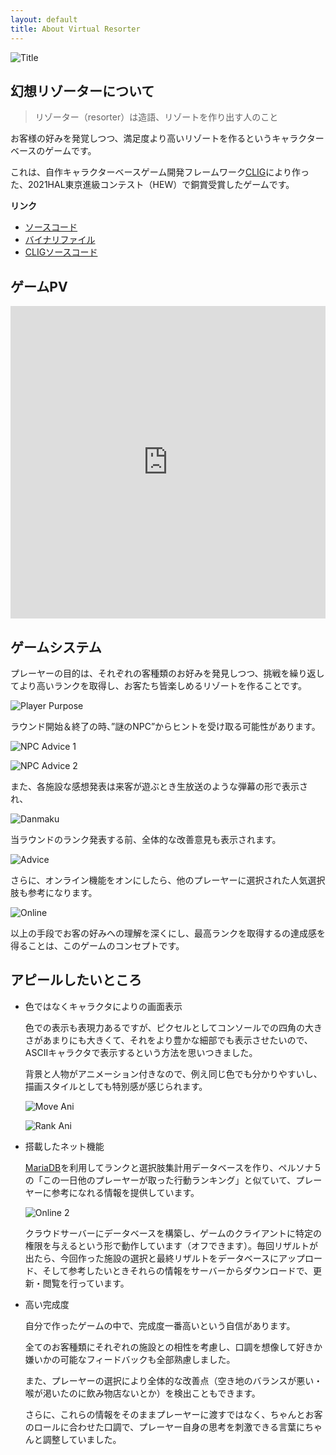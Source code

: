 ```yaml
---
layout: default
title: About Virtual Resorter
---
```


![Title](../../assets/resort_title.png)

## 幻想リゾーターについて

>リゾーター（resorter）は造語、リゾートを作り出す人のこと

お客様の好みを発覚しつつ、満足度より高いリゾートを作るというキャラクターベースのゲームです。

これは、自作キャラクターベースゲーム開発フレームワーク[CLIG](https://github.com/HIBICUS-CAI/CLIG)により作った、2021HAL東京進級コンテスト（HEW）で銅賞受賞したゲームです。

**リンク**

- [ソースコード](https://github.com/HIBICUS-CAI/HEW_GAME)
- [バイナリファイル](https://github.com/HIBICUS-CAI/HEW_GAME/releases/tag/v1.1.2)
- [CLIGソースコード](https://github.com/HIBICUS-CAI/CLIG)

## ゲームPV

<iframe width="100%" height="500" src="https://www.youtube.com/embed/_W7PwgBUOoA" title="YouTube video player" frameborder="0" allow="accelerometer; autoplay; clipboard-write; encrypted-media; gyroscope; picture-in-picture" allowfullscreen></iframe>

## ゲームシステム

プレーヤーの目的は、それぞれの客種類のお好みを発見しつつ、挑戦を繰り返してより高いランクを取得し、お客たち皆楽しめるリゾートを作ることです。

![Player Purpose](../../assets/resort_purpose.jpg)

ラウンド開始＆終了の時、”謎のNPC”からヒントを受け取る可能性があります。

![NPC Advice 1](../../assets/resort_npc_1.jpg)

![NPC Advice 2](../../assets/resort_npc_2.jpg)

また、各施設な感想発表は来客が遊ぶとき生放送のような弾幕の形で表示され、

![Danmaku](../../assets/resort_danmaku.jpg)

当ラウンドのランク発表する前、全体的な改善意見も表示されます。

![Advice](../../assets/resort_feedback.jpg)

さらに、オンライン機能をオンにしたら、他のプレーヤーに選択された人気選択肢も参考になります。

![Online](../../assets/resort_online.jpg)

以上の手段でお客の好みへの理解を深くにし、最高ランクを取得するの達成感を得ることは、このゲームのコンセプトです。

## アピールしたいところ

- 色ではなくキャラクタによりの画面表示

    色での表示も表現力あるですが、ピクセルとしてコンソールでの四角の大きさがあまりにも大きくて、それをより豊かな細部でも表示させたいので、ASCIIキャラクタで表示するという方法を思いつきました。

    背景と人物がアニメーション付きなので、例え同じ色でも分かりやすいし、描画スタイルとしても特別感が感じられます。

    ![Move Ani](../../assets/resort_move.gif)

    ![Rank Ani](../../assets/resort_rank.gif)

- 搭載したネット機能

    [MariaDB](https://mariadb.com/)を利用してランクと選択肢集計用データベースを作り、ペルソナ５の「この一日他のプレーヤーが取った行動ランキング」と似ていて、プレーヤーに参考になれる情報を提供しています。

    ![Online 2](../../assets/resort_online.jpg)

    クラウドサーバーにデータベースを構築し、ゲームのクライアントに特定の権限を与えるという形で動作しています（オフできます）。毎回リザルトが出たら、今回作った施設の選択と最終リザルトをデータベースにアップロード、そして参考したいときそれらの情報をサーバーからダウンロードで、更新・閲覧を行っています。

- 高い完成度

    自分で作ったゲームの中で、完成度一番高いという自信があります。

    全てのお客種類にそれぞれの施設との相性を考慮し、口調を想像して好きか嫌いかの可能なフィードバックも全部熟慮しました。

    また、プレーヤーの選択により全体的な改善点（空き地のバランスが悪い・喉が渇いたのに飲み物店ないとか）を検出こともできます。

    さらに、これらの情報をそのままプレーヤーに渡すではなく、ちゃんとお客のロールに合わせた口調で、プレーヤー自身の思考を刺激できる言葉にちゃんと調整していました。